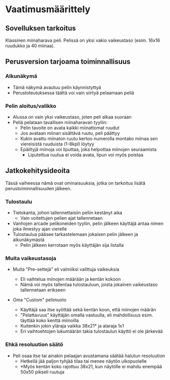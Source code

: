# Vaatimusmäärittely

## Sovelluksen tarkoitus

 Klassinen miinaharava peli. Pelissä on yksi vakio vaikeustaso (esim. 16x16 ruudukko ja 40 miinaa).

## Perusversion tarjoama toiminnallisuus

### Alkunäkymä

 - Tämä näkymä avautuu pelin käynnistyttyä
 - Perustoteutuksessa täältä voi vain siirtyä pelaamaan peliä

### Pelin aloitus/valikko

 - Alussa on vain yksi vaikeustaso, joten peli alkaa suoraan 
 - Peliä pelataan tavallisen miinaharavan tyyliin:
   - Pelin tavoite on avata kaikki miinattomat ruudut
   - Jos avataan miinan sisältävä ruutu, peli päättyy
   - Kukin avattu miinaton ruutu kertoo numerolla montako miinaa sen viereisistä ruuduista (1-8kpl) löytyy
   - Epäiltyjä miinoja voi liputtaa, joka helpottaa miinojen seuraamista
     - Liputettua ruutua ei voida avata, lipun voi myös poistaa

## Jatkokehitysideoita

 Tässä vaiheessa nämä ovat ominaisuuksia, jotka on tarkoitus lisätä perustoiminnallisuuden jälkeen. 

### Tulostaulu

 - Tietokanta, johon tallennettaisiin peliin kestänyt aika
   - Vain voitettujen pelien ajat tallennetaan
 - Vanhojen arcade pelikoneiden tyyliin, pelin jälkeen käyttäjä antaa nimen joka ilmestyy ajan vierelle
 - Tulostaulua pääsee tarkastelemaan jokaisen pelin jälkeen ja alkunäkymästä
   - Pelin jälkeen kerrotaan myös käyttäjän sija listalla

### Muita vaikeustasoja

 - Muita "Pre-settejä" eli valmiiksi valittuja vaikeuksia
   - Eli vaihtelua miinojen määrään ja kentän kokoon
   - Nämä voi myös tallentaa tulostauluun, joista jokainen vaikeustaso tallennetaan erikseen

 - Oma "Custom" pelimuoto
   - Käyttäjä saa itse syöttää sekä kentän koon, että miinojen määrän
   - "Pelattavuus" käyttäjän omalla vastuulla, eli mahdollisuus esim. täyttää koko kenttä miinoilla
   - Kuitenkin jokin yläraja vaikka 38x21* ja alaraja 1x1
   - Eri vaihtoehtojen lukumäärän takia tulostaulun käyttö ei ole järkevää

### Ehkä resoluution säätö

 - Peli osaa itse tai ainakin pelaajan avustamana säätää halutun resoluution
   - Hetkellä jää paljon tyhjää tilaa tai menee näytön ulkopuolelle
   - *Myös kentän koko rajottuu 38x21, kun näytölle ei mahdu enempää 50x50 pikseli ruutuja
